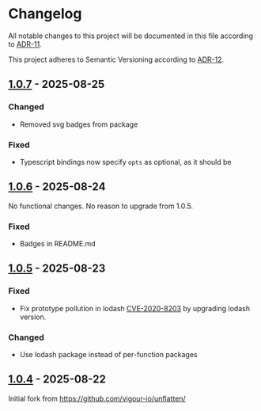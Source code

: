 # Changelog

All notable changes to this project will be documented in this file according to
[ADR-11].

This project adheres to Semantic Versioning according to [ADR-12].

## [1.0.7] - 2025-08-25

### Changed

- Removed svg badges from package

### Fixed

- Typescript bindings now specify `opts` as optional, as it should be

## [1.0.6] - 2025-08-24

No functional changes. No reason to upgrade from 1.0.5.

### Fixed

- Badges in README.md

## [1.0.5] - 2025-08-23

### Fixed

- Fix prototype pollution in lodash [CVE-2020-8203] by upgrading lodash version.

### Changed

- Use lodash package instead of per-function packages

[CVE-2020-8203]: https://github.com/advisories/GHSA-p6mc-m468-83gw

## [1.0.4] - 2025-08-22

Initial fork from https://github.com/vigour-io/unflatten/

[ADR-11]: ./doc/adr/0011-we-will-keep-a-changelog.md
[ADR-12]: ./doc/adr/0012-we-will-use-semantic-versioning.md

[1.0.7]: https://github.com/Virtualix-LTD/unflatn/compare/v1.0.6...v1.0.7
[1.0.6]: https://github.com/Virtualix-LTD/unflatn/compare/v1.0.5...v1.0.6
[1.0.5]: https://github.com/Virtualix-LTD/unflatn/compare/v1.0.4...v1.0.5
[1.0.4]: https://github.com/Virtualix-LTD/unflatn/tree/90ff41bc6542eb2147d0bc7cac08eda004f8a0c2
